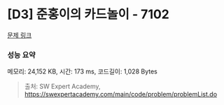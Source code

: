 # [D3] 준홍이의 카드놀이 - 7102 

[문제 링크](https://swexpertacademy.com/main/code/problem/problemDetail.do?contestProbId=AWkIlHWqBYcDFAXC) 

### 성능 요약

메모리: 24,152 KB, 시간: 173 ms, 코드길이: 1,028 Bytes



> 출처: SW Expert Academy, https://swexpertacademy.com/main/code/problem/problemList.do